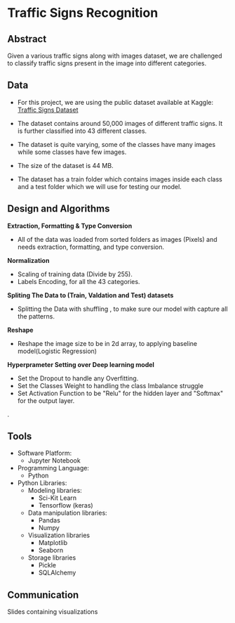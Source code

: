 # Traffic Signs Recognition

## Abstract
Given a various traffic signs along with images dataset,
we are challenged to classify traffic signs present in the image into different categories.

## Data
- For this project, we are using the public dataset available at Kaggle: [Traffic Signs Dataset](https://www.kaggle.com/meowmeowmeowmeowmeow/gtsrb-german-traffic-sign)

- The dataset contains around 50,000 images of different traffic signs. 
It is further classified into 43 different classes.
- The dataset is quite varying, some of the classes have many images while some classes have few images. 
- The size of the dataset is 44 MB.
- The dataset has a train folder which contains images inside each class and a test folder which we will use for testing our model.




## Design and Algorithms

 **Extraction, Formatting & Type Conversion**

   - All of the data was loaded from sorted folders as images (Pixels) and needs extraction, formatting, and type conversion.


 **Normalization**

  - Scaling of training data (Divide by 255).
  - Labels Encoding, for all the 43 categories. 

 **Spliting The Data to (Train, Valdation and Test) datasets**

  - Splitting the Data with shuffling , to make sure our model with capture all the patterns.

 **Reshape**
  - Reshape the image size to be in 2d array, to applying baseline model(Logistic Regression)

 **Hyperprameter Setting over Deep learning model**

  - Set the Dropout to handle any Overfitting.
  - Set the Classes Weight to handling the class Imbalance struggle 
  - Set Activation Function to be "Relu" for the hidden layer and "Softmax" for the output layer.

.


## Tools
- Software Platform:
    - Jupyter Notebook
- Programming Language:
    - Python
- Python Libraries:
    - Modeling libraries:
        - Sci-Kit Learn
        - Tensorflow (keras)
    - Data manipulation libraries:
        - Pandas
        - Numpy
    - Visualization libraries
        - Matplotlib
        - Seaborn
    - Storage libraries
        - Pickle
        - SQLAlchemy
        
## Communication
Slides containing visualizations
